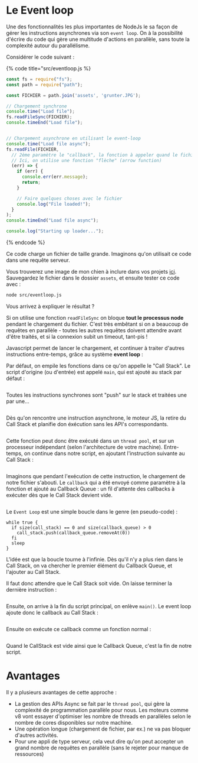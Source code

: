 # Le Event loop

Une des fonctionnalités les plus importantes de NodeJs le sa façon de gérer les instructions asynchrones via son `event loop`. On à la possibilité d'écrire du code qui gère une multitude d'actions en parallèle, sans toute la complexité autour du parallélisme.

Considérer le code suivant :

{% code title="src/eventloop.js %}
```js
const fs = require("fs");
const path = require("path");

const FICHIER = path.join('assets', 'grunter.JPG');

// Chargement synchrone
console.time("Load file");
fs.readFileSync(FICHIER);
console.timeEnd("Load file");


// Chargement asynchrone en utilisant le event-loop
console.time("Load file async");
fs.readFile(FICHIER, 
  // 2ème paramètre le "callback", la fonction à appeler quand le fichier est prêt
  // Ici, on utilise une fonction "flèche" (arrow function)
  (err) => {
    if (err) {
      console.err(err.message);
      return;
    }

    // Faire quelques choses avec le fichier
    console.log("File loaded!");
  }
);
console.timeEnd("Load file async");

console.log("Starting up loader...");
```
{% endcode %}

Ce code charge un fichier de taille grande. Imaginons qu'on utilisait ce code dans une requête serveur.

Vous trouverez une image de mon chien à inclure dans vos projets [ici](../../media/grunter.JPG). Sauvegardez le fichier dans le dossier `assets`, et ensuite tester ce code avec :

```bash
node src/eventloop.js
```

Vous arrivez à expliquer le résultat ?

Si on utilise une fonction `readFileSync` on bloque **tout le processus node** pendant le chargement du fichier. C'est très embêtant si on a beaucoup de requêtes en parallèle - toutes les autres requêtes doivent attendre avant d'être traités, et si la connexion subit un timeout, tant-pis !

Javascript permet de lancer le chargement, et continuer à traiter d'autres instructions entre-temps, grâce au système **event loop** : 

Par défaut, on empile les fonctions dans ce qu'on appelle le "Call Stack". Le script d'origine (ou d'entrée) est appelé `main`, qui est ajouté au stack par défaut :

<figure><img src="../../.gitbook/assets/event-loop-1.svg" alt=""><figcaption></figcaption></figure>


Toutes les instructions synchrones sont "push" sur le stack et traitées une par une...

<figure><img src="../../.gitbook/assets/event-loop-2.svg" alt=""><figcaption></figcaption></figure>

Dès qu'on rencontre une instruction asynchrone, le moteur JS, la retire du Call Stack et planifie don éxécution sans les API's correspondants.

<figure><img src="../../.gitbook/assets/event-loop-3.svg" alt=""><figcaption></figcaption></figure>

Cette fonction peut donc être exécuté dans un `thread pool`, et sur un processeur indépendant (selon l'architecture de votre machine). Entre-temps, on continue dans notre script, en ajoutant l'instruction suivante au Call Stack :

<figure><img src="../../.gitbook/assets/event-loop-4.svg" alt=""><figcaption></figcaption></figure>

Imaginons que pendant l'exécution de cette instruction, le chargement de notre fichier s'abouti. Le `callback` qui a été envoyé comme paramètre à la fonction et ajouté au Callback Queue : un fil d'attente des callbacks à exécuter dès que le Call Stack devient vide.

<figure><img src="../../.gitbook/assets/event-loop-5.svg" alt=""><figcaption></figcaption></figure>

Le `Event Loop` est une simple boucle dans le genre (en pseudo-code) :

```
while true {
  if size(call_stack) == 0 and size(callback_queue) > 0
    call_stack.push(callback_queue.removeAt(0))
  fi
  sleep 
}
```

L'idée est que la boucle tourne à l'infinie. Dès qu'il n'y a plus rien dans le Call Stack, on va chercher le premier élément du Callback Queue, et l'ajouter au Call Stack.

Il faut donc attendre que le Call Stack soit vide. On laisse terminer la dernière instruction :

<figure><img src="../../.gitbook/assets/event-loop-6.svg" alt=""><figcaption></figcaption></figure>

Ensuite, on arrive à la fin du script principal, on enlève `main()`. Le event loop ajoute donc le callback au Call Stack :

<figure><img src="../../.gitbook/assets/event-loop-7.svg" alt=""><figcaption></figcaption></figure>


Ensuite on exécute ce callback comme un fonction normal :

<figure><img src="../../.gitbook/assets/event-loop-8.svg" alt=""><figcaption></figcaption></figure>

Quand le CallStack est vide ainsi que le Callback Queue, c'est la fin de notre script.

# Avantages

Il y a plusieurs avantages de cette approche :

* La gestion des APIs Async se fait par le `thread pool`, qui gère la complexité de programmation parallèle pour nous. Les moteurs comme v8 vont essayer d'optimiser les nombre de threads en parallèles selon le nombre de cores disponibles sur notre machine.
* Une opération longue (chargement de fichier, par ex.) ne va pas bloquer d'autres activités.
* Pour une appli de type serveur, cela veut dire qu'on peut accepter un grand nombre de requêtes en parallèle (sans le rejeter pour manque de ressources)


